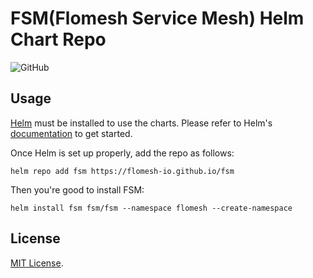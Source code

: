 # FSM(Flomesh Service Mesh) Helm Chart Repo 

![GitHub](https://img.shields.io/github/license/flomesh-io/fsm)

## Usage

[Helm](https://helm.sh) must be installed to use the charts.
Please refer to Helm's [documentation](https://helm.sh/docs/) to get started.

Once Helm is set up properly, add the repo as follows:

```console
helm repo add fsm https://flomesh-io.github.io/fsm
```

Then you're good to install FSM:

```console
helm install fsm fsm/fsm --namespace flomesh --create-namespace
```

## License
[MIT License](https://github.com/flomesh-io/fsm/blob/main/LICENSE).
